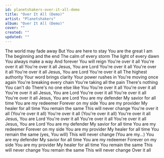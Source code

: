```yaml
---
id: planetshakers-over-it-all-demo
title: "Over It All (Demo)"
artist: "Planetshakers"
album: "Over It All (Demo)"
cover: ""
created: ""
updated: ""
---
```


The world may fade away
But You are here to stay
You are the great I am
The beginning and the end
The calm of every storm
The light of every dawn
You always make a way
And forever You will reign
You're over it all
You're over it all
You're over it all
Jesus, You are Lord
You're over it all
You're over it all
You're over it all
Jesus, You are Lord
You're over it all
The highest authority
Your word brings clarity
Your power rushes in
You're moving once again
You're breaking every chain
You're taking all the pain
There's nothing You can't do
There's no one else like You
You're over it all
You're over it all
You're over it all
Jesus, You are Lord
You're over it all
You're over it all
You're over it all
Jesus, You are Lord
You are my defender
My savior for all time
You are my redeemer
Forever on my side
You are my provider
My healer for all time
You remain the same
This will never change
You're over it all (You're over it all)
You're over it all (You're over it all)
You're over it all
Jesus, You are Lord
You're over it all
You're over it all
You're over it all
Jesus, You are Lord
You are my defender
My savior for all time
You are my redeemer
Forever on my side
You are my provider
My healer for all time
You remain the same (yes, You will)
This will never change (You are my...)
You are my defender
My savior for all time
You are my redeemer
Forever on my side
You are my provider
My healer for all time
You remain the same
This will never change
You remain the same
This will never change
Over it all